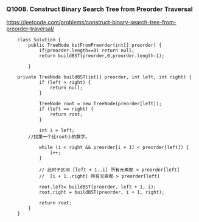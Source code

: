 ### Q1008. Construct Binary Search Tree from Preorder Traversal
https://leetcode.com/problems/construct-binary-search-tree-from-preorder-traversal/


        class Solution {
            public TreeNode bstFromPreorder(int[] preorder) {
                if(preorder.length==0) return null;
                return buildBST(preorder,0,preorder.length-1);

            }

        private TreeNode buildBST(int[] preorder, int left, int right) {
                if (left > right) {
                    return null;
                }

                TreeNode root = new TreeNode(preorder[left]);
                if (left == right) {
                    return root;
                }

                int i = left;
            //找第一个比root小的数字。

                while (i < right && preorder[i + 1] < preorder[left]) {
                    i++;
                }

                // 此时子区间 [left + 1..i] 所有元素都 < preorder[left]
                //  [i + 1..right] 所有元素都 > preorder[left]

                root.left= buildBST(preorder, left + 1, i);
                root.right = buildBST(preorder, i + 1, right);

                return root;
            }
        }
